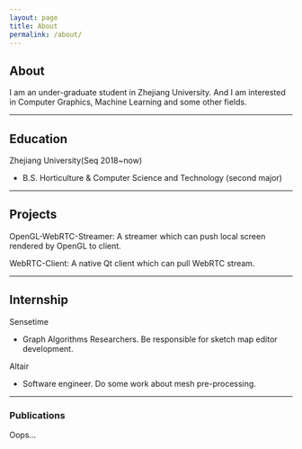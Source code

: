 ```yaml
---
layout: page
title: About
permalink: /about/
---
```


## About

I am an under-graduate student in Zhejiang University.  And I am interested in Computer Graphics, Machine Learning and some other fields. 

---

## Education

Zhejiang University(Seq 2018~now)

* B.S. Horticulture & Computer Science and Technology (second major)

---

## Projects

OpenGL-WebRTC-Streamer: A streamer which can push local screen rendered by OpenGL to client.

WebRTC-Client: A native Qt client which can pull WebRTC stream.

---

## Internship

Sensetime

* Graph Algorithms Researchers. Be responsible for sketch map editor development.

Altair

* Software engineer. Do some work about mesh pre-processing.

---

### Publications

Oops...
